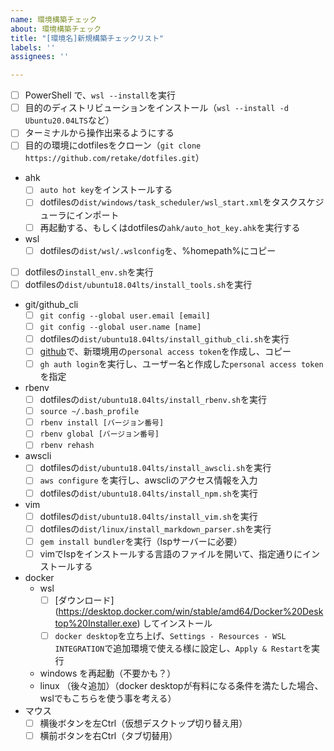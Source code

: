 ```yaml
---
name: 環境構築チェック
about: 環境構築チェック
title: "[環境名]新規構築チェックリスト"
labels: ''
assignees: ''

---
```

- [ ] PowerShell で、`wsl --install`を実行
- [ ] 目的のディストリビューションをインストール（`wsl --install -d Ubuntu20.04LTS`など）
- [ ] ターミナルから操作出来るようにする
- [ ] 目的の環境にdotfilesをクローン（`git clone https://github.com/retake/dotfiles.git`）
- ahk
  - [ ] `auto hot key`をインストールする
  - [ ] dotfilesの`dist/windows/task_scheduler/wsl_start.xml`をタスクスケジューラにインポート
  - [ ] 再起動する、もしくはdotfilesの`ahk/auto_hot_key.ahk`を実行する
- wsl
  - [ ] dotfilesの`dist/wsl/.wslconfig`を、%homepath%にコピー
- [ ] dotfilesの`install_env.sh`を実行
- [ ] dotfilesの`dist/ubuntu18.04lts/install_tools.sh`を実行
- git/github_cli
  - [ ] `git config --global user.email [email]`
  - [ ] `git config --global user.name [name]`
  - [ ] dotfilesの`dist/ubuntu18.04lts/install_github_cli.sh`を実行
  - [ ] [github](https://github.com/settings/tokens)で、新環境用の`personal access token`を作成し、コピー
  - [ ] `gh auth login`を実行し、ユーザー名と作成した`personal access token`を指定
- rbenv
  - [ ] dotfilesの`dist/ubuntu18.04lts/install_rbenv.sh`を実行
  - [ ] `source ~/.bash_profile`
  - [ ] `rbenv install [バージョン番号]`
  - [ ] `rbenv global [バージョン番号]`
  - [ ] `rbenv rehash`
- awscli
  - [ ] dotfilesの`dist/ubuntu18.04lts/install_awscli.sh`を実行
  - [ ] `aws configure` を実行し、awscliのアクセス情報を入力
  - [ ] dotfilesの`dist/ubuntu18.04lts/install_npm.sh`を実行
- vim
  - [ ] dotfilesの`dist/ubuntu18.04lts/install_vim.sh`を実行
  - [ ] dotfilesの`dist/linux/install_markdown_parser.sh`を実行
  - [ ] `gem install bundler`を実行（lspサーバーに必要）
  - [ ] vimでlspをインストールする言語のファイルを開いて、指定通りにインストールする
- docker
  - wsl
    - [ ] [ダウンロード] (https://desktop.docker.com/win/stable/amd64/Docker%20Desktop%20Installer.exe) してインストール
    - [ ] `docker desktop`を立ち上げ、`Settings - Resources - WSL INTEGRATION`で追加環境で使える様に設定し、`Apply & Restart`を実行
  - windows を再起動（不要かも？）
  - linux （後々追加）（docker desktopが有料になる条件を満たした場合、wslでもこちらを使う事を考える）
- マウス
  - [ ] 横後ボタンを左Ctrl（仮想デスクトップ切り替え用）
  - [ ] 横前ボタンを右Ctrl（タブ切替用）
